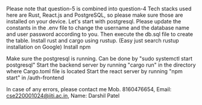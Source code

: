 Please note that question-5 is combined into question-4
Tech stacks used here are Rust, React.js and PostgreSQL, so please make sure those are installed on your device.
Let's start with postgresql. Please update the constants in the .env file to change the username and the database name and user password according to you. Then execute the db.sql file to create the table.
Install rust and cargo using rustup. (Easy just search rustup installation on Google)
Install npm

Make sure the postgresql is running. Can be done by "sudo systemctl start postgresql"
Start the backend server by running "cargo run" in the directory where Cargo.toml file is located
Start the react server by running "npm start" in /auth-frontend

In case of any errors, please contact me Mob. 8160476654, Email: cse220001024@iiti.ac.in, Name: Darshil Patel
